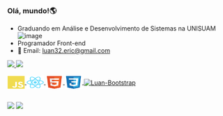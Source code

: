 ### Olá, mundo!🌎


- Graduando em Análise e Desenvolvimento de Sistemas na UNISUAM ![image](https://user-images.githubusercontent.com/75584515/153626406-b6b43d27-a820-4ceb-9cbe-efdc02daaac7.png)
- Programador Front-end
- 📧 Email: luan32.eric@gmail.com

<div>
  <a href="https://github.com/Luan338">
  <img height="180em" src="https://github-readme-stats.vercel.app/api?username=Luan338&show_icons=true&theme=dark&include_all_commits=true&count_private=true"/>
  <img height="180em" src="https://github-readme-stats.vercel.app/api/top-langs/?username=Luan338&layout=compact&langs_count=7&theme=dark"/>
</div>
  
  <div style="display: inline_block"><br>
  <img align="center" alt="Luan-Js" height="30" width="40" src="https://raw.githubusercontent.com/devicons/devicon/master/icons/javascript/javascript-plain.svg">
  <img align="center" alt="Luan-React" height="30" width="40" src="https://raw.githubusercontent.com/devicons/devicon/master/icons/react/react-original.svg">
  <img align="center" alt="Luan-HTML" height="30" width="40" src="https://raw.githubusercontent.com/devicons/devicon/master/icons/html5/html5-original.svg">
  <img align="center" alt="Luan-CSS" height="30" width="40" src="https://raw.githubusercontent.com/devicons/devicon/master/icons/css3/css3-original.svg">
  <img align="center" alt="Luan-Bootstrap" height="30" width="40" src="https://cdn.jsdelivr.net/gh/devicons/devicon/icons/bootstrap/bootstrap-original.svg">
</div>
  
  ##
  
  <div>
    <a href="https://www.instagram.com/luankesss/" target="_blank"><img src="https://img.shields.io/badge/-Instagram-%23E4405F?style=for-the-badge&logo=instagram&logoColor=white" target="_blank"></a>
    <a href="https://www.linkedin.com/in/luan-silva-devweb/" target="_blank"><img src="https://img.shields.io/badge/-LinkedIn-%230077B5?style=for-the-badge&logo=linkedin&logoColor=white" target="_blank"></a> 
  </div>
  
  ##
  
  

